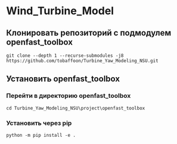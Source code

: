 # Wind_Turbine_Model

## Клонировать репозиторий с подмодулем openfast_toolbox
```
git clone --depth 1 --recurse-submodules -j8 https://github.com/tobaffoon/Turbine_Yaw_Modeling_NSU.git
```

## Установить openfast_toolbox
### Перейти в директорию openfast_toolbox
```
cd Turbine_Yaw_Modeling_NSU\project\openfast_toolbox
```
### Установить через pip
```
python -m pip install -e .
```
